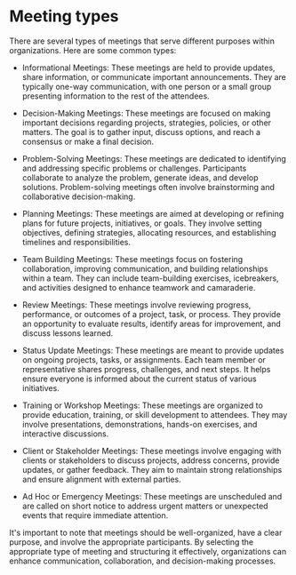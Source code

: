 # Meeting types

There are several types of meetings that serve different purposes within organizations. Here are some common types:

* Informational Meetings: These meetings are held to provide updates, share information, or communicate important announcements. They are typically one-way communication, with one person or a small group presenting information to the rest of the attendees.

* Decision-Making Meetings: These meetings are focused on making important decisions regarding projects, strategies, policies, or other matters. The goal is to gather input, discuss options, and reach a consensus or make a final decision.

* Problem-Solving Meetings: These meetings are dedicated to identifying and addressing specific problems or challenges. Participants collaborate to analyze the problem, generate ideas, and develop solutions. Problem-solving meetings often involve brainstorming and collaborative decision-making.

* Planning Meetings: These meetings are aimed at developing or refining plans for future projects, initiatives, or goals. They involve setting objectives, defining strategies, allocating resources, and establishing timelines and responsibilities.

* Team Building Meetings: These meetings focus on fostering collaboration, improving communication, and building relationships within a team. They can include team-building exercises, icebreakers, and activities designed to enhance teamwork and camaraderie.

* Review Meetings: These meetings involve reviewing progress, performance, or outcomes of a project, task, or process. They provide an opportunity to evaluate results, identify areas for improvement, and discuss lessons learned.

* Status Update Meetings: These meetings are meant to provide updates on ongoing projects, tasks, or assignments. Each team member or representative shares progress, challenges, and next steps. It helps ensure everyone is informed about the current status of various initiatives.

* Training or Workshop Meetings: These meetings are organized to provide education, training, or skill development to attendees. They may involve presentations, demonstrations, hands-on exercises, and interactive discussions.

* Client or Stakeholder Meetings: These meetings involve engaging with clients or stakeholders to discuss projects, address concerns, provide updates, or gather feedback. They aim to maintain strong relationships and ensure alignment with external parties.

* Ad Hoc or Emergency Meetings: These meetings are unscheduled and are called on short notice to address urgent matters or unexpected events that require immediate attention.

It's important to note that meetings should be well-organized, have a clear purpose, and involve the appropriate participants. By selecting the appropriate type of meeting and structuring it effectively, organizations can enhance communication, collaboration, and decision-making processes.
